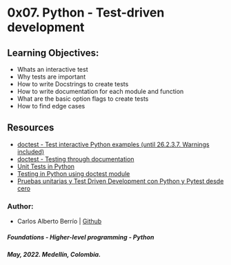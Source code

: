 # 0x07. Python - Test-driven development

## Learning Objectives:
* Whats an interactive test
* Why tests are important
* How to write Docstrings to create tests
* How to write documentation for each module and function
* What are the basic option flags to create tests
* How to find edge cases

## Resources
* [doctest - Test interactive Python examples (until 26.2.3.7. Warnings included)](https://docs.python.org/3.9/library/doctest.html)
* [doctest - Testing through documentation](https://pymotw.com/3/doctest/)
* [Unit Tests in Python](https://www.youtube.com/watch?v=1Lfv5tUGsn8)
* [Testing in Python using doctest module](https://www.geeksforgeeks.org/testing-in-python-using-doctest-module/?ref=gcse)
* [Pruebas unitarias y Test Driven Development con Python y Pytest desde cero](https://www.youtube.com/watch?v=eQ0GCFWtpqE)


### Author:
* Carlos Alberto Berrío | [Github](https://github.com/carlosberrio)

##### Foundations - Higher-level programming - Python
##### May, 2022. Medellín, Colombia.

